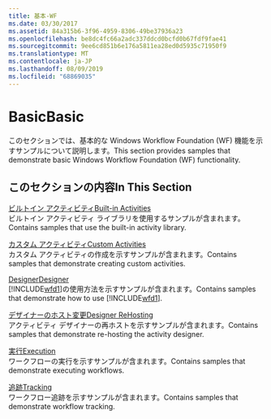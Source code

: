 ```yaml
---
title: 基本-WF
ms.date: 03/30/2017
ms.assetid: 84a315b6-3f96-4959-8306-49be37936a23
ms.openlocfilehash: be8dc4fc66a2adc337ddcd0bcfd0b67fdf9fae41
ms.sourcegitcommit: 9ee6cd851b6e176a5811ea28ed0d5935c71950f9
ms.translationtype: MT
ms.contentlocale: ja-JP
ms.lasthandoff: 08/09/2019
ms.locfileid: "68869035"
---
```

# <a name="basic"></a><span data-ttu-id="24559-102">Basic</span><span class="sxs-lookup"><span data-stu-id="24559-102">Basic</span></span>
<span data-ttu-id="24559-103">このセクションでは、基本的な Windows Workflow Foundation (WF) 機能を示すサンプルについて説明します。</span><span class="sxs-lookup"><span data-stu-id="24559-103">This section provides samples that demonstrate basic Windows Workflow Foundation (WF) functionality.</span></span>  
  
## <a name="in-this-section"></a><span data-ttu-id="24559-104">このセクションの内容</span><span class="sxs-lookup"><span data-stu-id="24559-104">In This Section</span></span>  
 [<span data-ttu-id="24559-105">ビルトイン アクティビティ</span><span class="sxs-lookup"><span data-stu-id="24559-105">Built-in Activities</span></span>](built-in-activities.md)  
 <span data-ttu-id="24559-106">ビルトイン アクティビティ ライブラリを使用するサンプルが含まれます。</span><span class="sxs-lookup"><span data-stu-id="24559-106">Contains samples that use the built-in activity library.</span></span>  
  
 [<span data-ttu-id="24559-107">カスタム アクティビティ</span><span class="sxs-lookup"><span data-stu-id="24559-107">Custom Activities</span></span>](custom-activities.md)  
 <span data-ttu-id="24559-108">カスタム アクティビティの作成を示すサンプルが含まれます。</span><span class="sxs-lookup"><span data-stu-id="24559-108">Contains samples that demonstrate creating custom activities.</span></span>  
  
 [<span data-ttu-id="24559-109">Designer</span><span class="sxs-lookup"><span data-stu-id="24559-109">Designer</span></span>](designer.md)  
 <span data-ttu-id="24559-110">[!INCLUDE[wfd1](../../../../includes/wfd1-md.md)]の使用方法を示すサンプルが含まれます。</span><span class="sxs-lookup"><span data-stu-id="24559-110">Contains samples that demonstrate how to use [!INCLUDE[wfd1](../../../../includes/wfd1-md.md)].</span></span>  
  
 [<span data-ttu-id="24559-111">デザイナーのホスト変更</span><span class="sxs-lookup"><span data-stu-id="24559-111">Designer ReHosting</span></span>](designer-rehosting.md)  
 <span data-ttu-id="24559-112">アクティビティ デザイナーの再ホストを示すサンプルが含まれます。</span><span class="sxs-lookup"><span data-stu-id="24559-112">Contains samples that demonstrate re-hosting the activity designer.</span></span>  
  
 [<span data-ttu-id="24559-113">実行</span><span class="sxs-lookup"><span data-stu-id="24559-113">Execution</span></span>](execution.md)  
 <span data-ttu-id="24559-114">ワークフローの実行を示すサンプルが含まれます。</span><span class="sxs-lookup"><span data-stu-id="24559-114">Contains samples that demonstrate executing workflows.</span></span>
  
 [<span data-ttu-id="24559-115">追跡</span><span class="sxs-lookup"><span data-stu-id="24559-115">Tracking</span></span>](tracking.md)  
 <span data-ttu-id="24559-116">ワークフロー追跡を示すサンプルが含まれます。</span><span class="sxs-lookup"><span data-stu-id="24559-116">Contains samples that demonstrate workflow tracking.</span></span>
